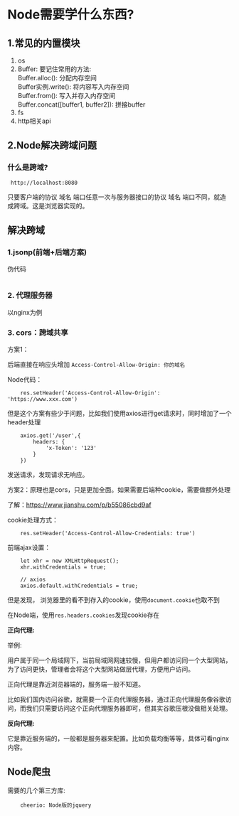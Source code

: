 # Node需要学什么东西?

## 1.常见的内置模块

1. os
2. Buffer: 要记住常用的方法: <br>
Buffer.alloc(): 分配内存空间 <br>
Buffer实例.write(): 将内容写入内存空间 <br>
Buffer.from(): 写入并存入内存空间 <br>
Buffer.concat([buffer1, buffer2]): 拼接buffer <br>
3. fs 
4. http相关api

##  2.Node解决跨域问题

### 什么是跨域?

` http://localhost:8080`

只要客户端的协议 域名 端口任意一次与服务器接口的协议 域名 端口不同，就造成跨域。这是浏览器实现的。

## 解决跨域

### 1.jsonp(前端+后端方案)

伪代码
```

```

### 2. 代理服务器

以nginx为例

### 3. cors：跨域共享

方案1：

后端直接在响应头增加 `Access-Control-Allow-Origin: 你的域名`

Node代码：
```
    res.setHeader('Access-Control-Allow-Origin': 'https://www.xxx.com')
```

但是这个方案有些少于问题，比如我们使用axios进行get请求时，同时增加了一个header处理

```
    axios.get('/user',{
        headers: {
            'x-Token': '123'
        }
    })

```

发送请求，发现请求无响应。

方案2：原理也是cors，只是更加全面。如果需要后端种cookie，需要做额外处理

了解：https://www.jianshu.com/p/b55086cbd9af

cookie处理方式：

```
    res.setHeader('Access-Control-Allow-Credentials: true')
```

前端ajax设置：
```
    let xhr = new XMLHttpRequest();
    xhr.withCredentials = true;

    // axios
    axios.default.withCredentials = true;
```

但是发现， 浏览器里的看不到存入的cookie，使用`document.cookie`也取不到

在Node端，使用`res.headers.cookies`发现cookie存在

**正向代理:**

举例:

用户属于同一个局域网下，当前局域网网速较慢，但用户都访问同一个大型网站，为了访问更快，管理者会将这个大型网站做层代理，方便用户访问。

正向代理是靠近浏览器端的，服务端一般不知道。

比如我们国内访问谷歌，就需要一个正向代理服务器，通过正向代理服务像谷歌访问，而我们只需要访问这个正向代理服务器即可，但其实谷歌压根没做相关处理。

**反向代理:**


它是靠近服务端的，一般都是服务器来配置。比如负载均衡等等，具体可看nginx内容。


## Node爬虫

需要的几个第三方库:

```
    cheerio: Node版的jquery
    

```



